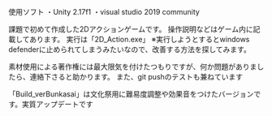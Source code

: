 使用ソフト ・Unity 2.17f1 ・visual studio 2019 community

課題で初めて作成した2Dアクションゲームです。 操作説明などはゲーム内に記載してあります。 実行は「2D_Action.exe」 ※実行しようとするとwindows defenderに止められてしまうみたいなので、改善する方法を探してみます。

素材使用による著作権には最大限気を付けたつもりですが、何か問題がありましたら、連絡下さると助かります。 また、git pushのテストも兼ねています

「Build_verBunkasai」は文化祭用に難易度調整や効果音をつけたバージョンです。実質アップデートです
